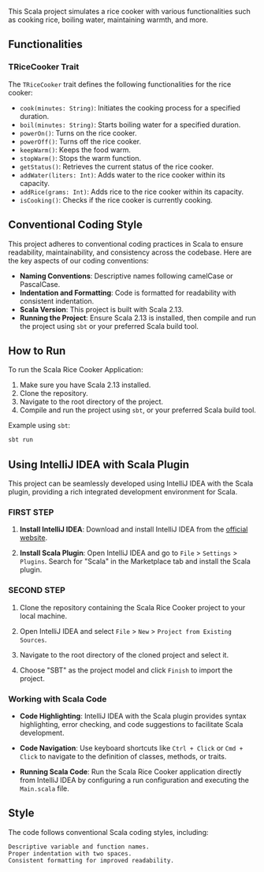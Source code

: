 This Scala project simulates a rice cooker with various functionalities such as cooking rice, boiling water, maintaining warmth, and more.

## Functionalities

### TRiceCooker Trait

The `TRiceCooker` trait defines the following functionalities for the rice cooker:

- `cook(minutes: String)`: Initiates the cooking process for a specified duration.
- `boil(minutes: String)`: Starts boiling water for a specified duration.
- `powerOn()`: Turns on the rice cooker.
- `powerOff()`: Turns off the rice cooker.
- `keepWarm()`: Keeps the food warm.
- `stopWarm()`: Stops the warm function.
- `getStatus()`: Retrieves the current status of the rice cooker.
- `addWater(liters: Int)`: Adds water to the rice cooker within its capacity.
- `addRice(grams: Int)`: Adds rice to the rice cooker within its capacity.
- `isCooking()`: Checks if the rice cooker is currently cooking.

## Conventional Coding Style

This project adheres to conventional coding practices in Scala to ensure readability, maintainability, and consistency across the codebase. Here are the key aspects of our coding conventions:

- **Naming Conventions**: Descriptive names following camelCase or PascalCase.
- **Indentation and Formatting**: Code is formatted for readability with consistent indentation.
- **Scala Version**: This project is built with Scala 2.13.
- **Running the Project**: Ensure Scala 2.13 is installed, then compile and run the project using `sbt` or your preferred Scala build tool.

## How to Run

To run the Scala Rice Cooker Application:

1. Make sure you have Scala 2.13 installed.
2. Clone the repository.
3. Navigate to the root directory of the project.
4. Compile and run the project using `sbt`, or your preferred Scala build tool.

Example using `sbt`:

```bash
sbt run
```
## Using IntelliJ IDEA with Scala Plugin

This project can be seamlessly developed using IntelliJ IDEA with the Scala plugin, providing a rich integrated development environment for Scala.

### FIRST STEP

1. **Install IntelliJ IDEA**: Download and install IntelliJ IDEA from the [official website](https://www.jetbrains.com/idea/).

2. **Install Scala Plugin**: Open IntelliJ IDEA and go to `File` > `Settings` > `Plugins`. Search for "Scala" in the Marketplace tab and install the Scala plugin.

### SECOND STEP

1. Clone the repository containing the Scala Rice Cooker project to your local machine.

2. Open IntelliJ IDEA and select `File` > `New` > `Project from Existing Sources`.

3. Navigate to the root directory of the cloned project and select it.

4. Choose "SBT" as the project model and click `Finish` to import the project.

### Working with Scala Code

- **Code Highlighting**: IntelliJ IDEA with the Scala plugin provides syntax highlighting, error checking, and code suggestions to facilitate Scala development.

- **Code Navigation**: Use keyboard shortcuts like `Ctrl + Click` or `Cmd + Click` to navigate to the definition of classes, methods, or traits.

- **Running Scala Code**: Run the Scala Rice Cooker application directly from IntelliJ IDEA by configuring a run configuration and executing the `Main.scala` file.

## Style

The code follows conventional Scala coding styles, including:

    Descriptive variable and function names.
    Proper indentation with two spaces.
    Consistent formatting for improved readability.
